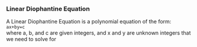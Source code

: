 ### Linear Diophantine Equation

A Linear Diophantine Equation is a polynomial equation of the form: <br>
`ax+by=c` <br>
where a, b, and c are given integers, and x and y are unknown integers that we need to solve for
